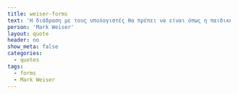 ```yaml
---
title: weiser-forms
text: 'Η διάδραση με τους υπολογιστές θα πρέπει να είναι όπως η παιδική μας ηλικία: Μια αόρατη υποδομή που ναι μεν ξεχνιέται γρήγορα, αλλά είναι  πάντα μέρος των σκέψεων και των ενεργειών μας.'
person: 'Mark Weiser'
layout: quote
header: no
show_meta: false
categories:
  - quotes
tags:
  - forms
  - Mark Weiser
---
```


